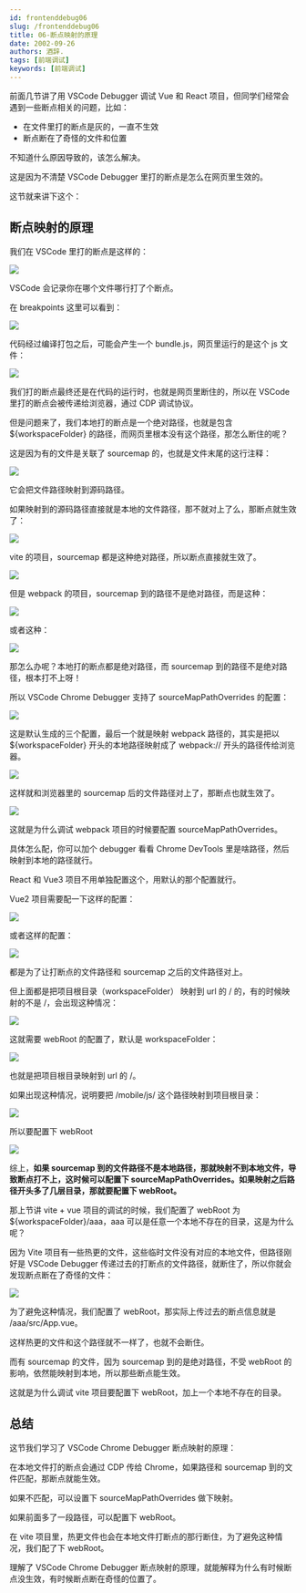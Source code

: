 ```yaml
---
id: frontenddebug06
slug: /frontenddebug06
title: 06-断点映射的原理
date: 2002-09-26
authors: 酒辞.
tags: [前端调试]
keywords: [前端调试]
---
```


前面几节讲了用 VSCode Debugger 调试 Vue 和 React 项目，但同学们经常会遇到一些断点相关的问题，比如：

- 在文件里打的断点是灰的，一直不生效
- 断点断在了奇怪的文件和位置

不知道什么原因导致的，该怎么解决。

这是因为不清楚 VSCode Debugger 里打的断点是怎么在网页里生效的。

这节就来讲下这个：



## 断点映射的原理

我们在 VSCode 里打的断点是这样的：

![](06-断点映射的原理.assets/fbe857ce3e2146dca3287a2b12528fb7tplv-k3u1fbpfcp-watermark.png)

VSCode 会记录你在哪个文件哪行打了个断点。

在 breakpoints 这里可以看到：

![](06-断点映射的原理.assets/34941e3fd76b4c54b8d501094ee70f6atplv-k3u1fbpfcp-watermark.png)

代码经过编译打包之后，可能会产生一个 bundle.js，网页里运行的是这个 js 文件：

![](06-断点映射的原理.assets/5ab8b204ccca407c81dd98e667ea9de9tplv-k3u1fbpfcp-watermark.png)

我们打的断点最终还是在代码的运行时，也就是网页里断住的，所以在 VSCode 里打的断点会被传递给浏览器，通过 CDP 调试协议。

但是问题来了，我们本地打的断点是一个绝对路径，也就是包含 \${workspaceFolder} 的路径，而网页里根本没有这个路径，那怎么断住的呢？

这是因为有的文件是关联了 sourcemap 的，也就是文件末尾的这行注释：

![](06-断点映射的原理.assets/932f8f81ee954ce3a83c6261b46f5c09tplv-k3u1fbpfcp-watermark.png)

它会把文件路径映射到源码路径。

如果映射到的源码路径直接就是本地的文件路径，那不就对上了么，那断点就生效了：

![](06-断点映射的原理.assets/18fa6721304d461dabf67c03cadd516btplv-k3u1fbpfcp-watermark.png)

vite 的项目，sourcemap 都是这种绝对路径，所以断点直接就生效了。

![](06-断点映射的原理.assets/4fbec9c7d95e4ebfaf52bb729e3edddetplv-k3u1fbpfcp-watermark.png)

但是 webpack 的项目，sourcemap 到的路径不是绝对路径，而是这种：

![](06-断点映射的原理.assets/928ac6f5fe964bccabf5268a054ef32btplv-k3u1fbpfcp-watermark.png)

或者这种：

![](06-断点映射的原理.assets/d0fc212ec7b74fb6b4ee20ca3c577adftplv-k3u1fbpfcp-watermark.png)

那怎么办呢？本地打的断点都是绝对路径，而 sourcemap 到的路径不是绝对路径，根本打不上呀！

所以 VSCode Chrome Debugger 支持了 sourceMapPathOverrides 的配置：

![](06-断点映射的原理.assets/ff04072088d448bab925b4c76ccd5aabtplv-k3u1fbpfcp-watermark.png)

这是默认生成的三个配置，最后一个就是映射 webpack 路径的，其实是把以 \${workspaceFolder} 开头的本地路径映射成了 webpack:// 开头的路径传给浏览器。

![](06-断点映射的原理.assets/3b1882c4f37046b0b383f72eae601916tplv-k3u1fbpfcp-watermark.png)

这样就和浏览器里的 sourcemap 后的文件路径对上了，那断点也就生效了。

![](06-断点映射的原理.assets/61e3fe4e6f654caa97fd4b80cca4fe57tplv-k3u1fbpfcp-watermark.png)

这就是为什么调试 webpack 项目的时候要配置 sourceMapPathOverrides。

具体怎么配，你可以加个 debugger 看看 Chrome DevTools 里是啥路径，然后映射到本地的路径就行。

React 和 Vue3 项目不用单独配置这个，用默认的那个配置就行。

Vue2 项目需要配一下这样的配置：

![](06-断点映射的原理.assets/4aaaa12f89f74f73ab7dcc0383371669tplv-k3u1fbpfcp-watermark.png)

或者这样的配置：

![](06-断点映射的原理.assets/aa4fa01d110e4cbfa0cc75036a7e985dtplv-k3u1fbpfcp-watermark.png)

都是为了让打断点的文件路径和 sourcemap 之后的文件路径对上。

但上面都是把项目根目录（workspaceFolder） 映射到 url 的 / 的，有的时候映射的不是 /，会出现这种情况：

![](06-断点映射的原理.assets/dda43d9886f64bd999a8183601ff16c2tplv-k3u1fbpfcp-watermark.png)

这就需要 webRoot 的配置了，默认是 workspaceFolder：

![](06-断点映射的原理.assets/58b595fde54f4e31a8ec1b1d3d83d304tplv-k3u1fbpfcp-watermark.png)

也就是把项目根目录映射到 url 的 /。

如果出现这种情况，说明要把 /mobile/js/ 这个路径映射到项目根目录：

![](06-断点映射的原理.assets/f3c16f7f6a05499faa31eaacdf8951catplv-k3u1fbpfcp-watermark.png)

所以要配置下 webRoot

![](06-断点映射的原理.assets/7a75cdf602dd4ad3889ffb38d569869dtplv-k3u1fbpfcp-watermark.png)

综上，**如果 sourcemap 到的文件路径不是本地路径，那就映射不到本地文件，导致断点打不上，这时候可以配置下 sourceMapPathOverrides。如果映射之后路径开头多了几层目录，那就要配置下 webRoot。**

那上节讲 vite + vue 项目的调试的时候，我们配置了 webRoot 为 \${workspaceFolder}/aaa，aaa 可以是任意一个本地不存在的目录，这是为什么呢？

因为 Vite 项目有一些热更的文件，这些临时文件没有对应的本地文件，但路径刚好是 VSCode Debugger 传递过去的打断点的文件路径，就断住了，所以你就会发现断点断在了奇怪的文件：

![](06-断点映射的原理.assets/30b81777bcc944ef9202c313e0b36f74tplv-k3u1fbpfcp-watermark.png)

为了避免这种情况，我们配置了 webRoot，那实际上传过去的断点信息就是 /aaa/src/App.vue。

这样热更的文件和这个路径就不一样了，也就不会断住。

而有 sourcemap 的文件，因为 sourcemap 到的是绝对路径，不受 webRoot 的影响，依然能映射到本地，所以那些断点能生效。

这就是为什么调试 vite 项目要配置下 webRoot，加上一个本地不存在的目录。



## 总结

这节我们学习了 VSCode Chrome Debugger 断点映射的原理：

在本地文件打的断点会通过 CDP 传给 Chrome，如果路径和 sourcemap 到的文件匹配，那断点就能生效。

如果不匹配，可以设置下 sourceMapPathOverrides 做下映射。

如果前面多了一段路径，可以配置下 webRoot。

在 vite 项目里，热更文件也会在本地文件打断点的那行断住，为了避免这种情况，我们配了下 webRoot。

理解了 VSCode Chrome Debugger 断点映射的原理，就能解释为什么有时候断点没生效，有时候断点断在奇怪的位置了。

